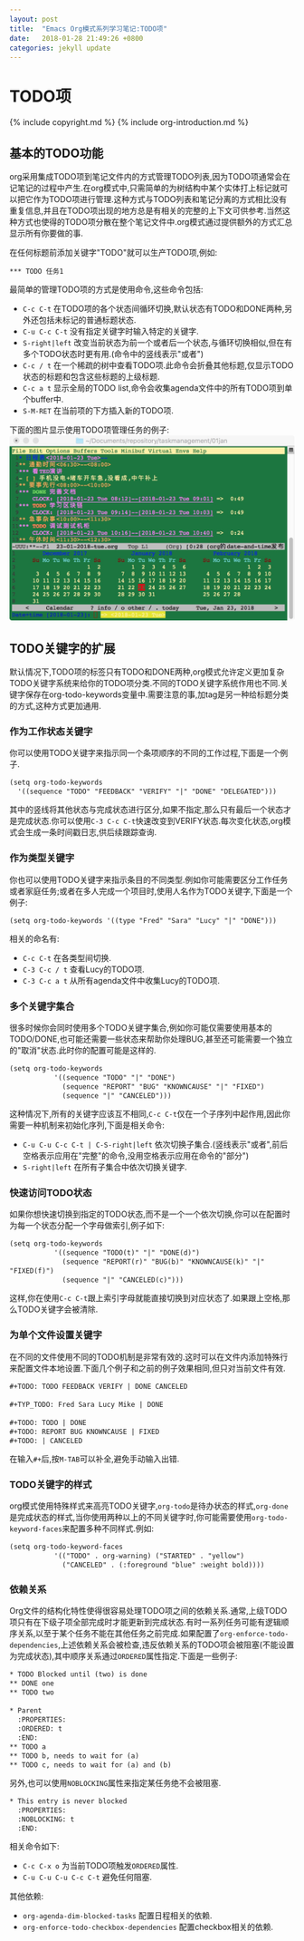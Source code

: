 ```yaml
---
layout: post
title:  "Emacs Org模式系列学习笔记:TODO项"
date:   2018-01-28 21:49:26 +0800
categories: jekyll update
---
```


# TODO项 #

{% include copyright.md %}
{% include org-introduction.md %}

## 基本的TODO功能 ##

org采用集成TODO项到笔记文件内的方式管理TODO列表,因为TODO项通常会在记笔记的过程中产生.在org模式中,只需简单的为树结构中某个实体打上标记就可以把它作为TODO项进行管理.这种方式与TODO列表和笔记分离的方式相比没有重复信息,并且在TODO项出现的地方总是有相关的完整的上下文可供参考.当然这种方式也使得的TODO项分散在整个笔记文件中.org模式通过提供额外的方式汇总显示所有你要做的事.

在任何标题前添加关键字"TODO"就可以生产TODO项,例如:

```
*** TODO 任务1
```

最简单的管理TODO项的方式是使用命令,这些命令包括:

  * `C-c C-t` 在TODO项的各个状态间循环切换,默认状态有TODO和DONE两种,另外还包括未标记的普通标题状态.
  * `C-u C-c C-t` 没有指定关键字时输入特定的关键字.
  * `S-right|left` 改变当前状态为前一个或者后一个状态,与循环切换相似,但在有多个TODO状态时更有用.(命令中的竖线表示"或者")
  * `C-c / t` 在一个稀疏的树中查看TODO项.此命令会折叠其他标题,仅显示TODO状态的标题和包含这些标题的上级标题.
  * `C-c a t` 显示全局的TODO list,命令会收集agenda文件中的所有TODO项到单个buffer中.
  * `S-M-RET` 在当前项的下方插入新的TODO项.

下面的图片显示使用TODO项管理任务的例子:
![org TODO的例子](/pics/org-date-time-example.jpeg)
  
## TODO关键字的扩展 ##

默认情况下,TODO项的标签只有TODO和DONE两种,org模式允许定义更加复杂TODO关键字系统来给你的TODO项分类.不同的TODO关键字系统作用也不同.关键字保存在org-todo-keywords变量中.需要注意的事,加tag是另一种给标题分类的方式,这种方式更加通用.

### 作为工作状态关键字 ###

你可以使用TODO关键字来指示同一个条项顺序的不同的工作过程,下面是一个例子.

```
(setq org-todo-keywords
  '((sequence "TODO" "FEEDBACK" "VERIFY" "|" "DONE" "DELEGATED")))
```

其中的竖线将其他状态与完成状态进行区分,如果不指定,那么只有最后一个状态才是完成状态.你可以使用`C-3 C-c C-t`快速改变到VERIFY状态.每次变化状态,org模式会生成一条时间戳日志,供后续跟踪查询.

### 作为类型关键字 ###

你也可以使用TODO关键字来指示条目的不同类型.例如你可能需要区分工作任务或者家庭任务;或者在多人完成一个项目时,使用人名作为TODO关键字,下面是一个例子:

```
(setq org-todo-keywords '((type "Fred" "Sara" "Lucy" "|" "DONE")))
```

相关的命名有:

  * `C-c C-t` 在各类型间切换.
  * `C-3 C-c / t` 查看Lucy的TODO项.
  * `C-3 C-c a t` 从所有agenda文件中收集Lucy的TODO项.
  
### 多个关键字集合 ###

很多时候你会同时使用多个TODO关键字集合,例如你可能仅需要使用基本的TODO/DONE,也可能还需要一些状态来帮助你处理BUG,甚至还可能需要一个独立的"取消"状态.此时你的配置可能是这样的.

```
(setq org-todo-keywords
           '((sequence "TODO" "|" "DONE")
             (sequence "REPORT" "BUG" "KNOWNCAUSE" "|" "FIXED")
             (sequence "|" "CANCELED")))
```

这种情况下,所有的关键字应该互不相同,`C-c C-t`仅在一个子序列中起作用,因此你需要一种机制来初始化序列,下面是相关命令:

  * `C-u C-u C-c C-t | C-S-right|left` 依次切换子集合.(竖线表示"或者",前后空格表示应用在"完整"的命令,没用空格表示应用在命令的"部分")
  * `S-right|left` 在所有子集合中依次切换关键字.

### 快速访问TODO状态 ###
如果你想快速切换到指定的TODO状态,而不是一个一个依次切换,你可以在配置时为每一个状态分配一个字母做索引,例子如下:

```
(setq org-todo-keywords
           '((sequence "TODO(t)" "|" "DONE(d)")
             (sequence "REPORT(r)" "BUG(b)" "KNOWNCAUSE(k)" "|" "FIXED(f)")
             (sequence "|" "CANCELED(c)")))
```

这样,你在使用`C-c C-t`跟上索引字母就能直接切换到对应状态了.如果跟上空格,那么TODO关键字会被清除.

### 为单个文件设置关键字 ###

在不同的文件使用不同的TODO机制是非常有效的.这时可以在文件内添加特殊行来配置文件本地设置.下面几个例子和之前的例子效果相同,但只对当前文件有效.

```
#+TODO: TODO FEEDBACK VERIFY | DONE CANCELED

#+TYP_TODO: Fred Sara Lucy Mike | DONE

#+TODO: TODO | DONE
#+TODO: REPORT BUG KNOWNCAUSE | FIXED
#+TODO: | CANCELED
```

在输入`#+`后,按`M-TAB`可以补全,避免手动输入出错.

### TODO关键字的样式 ###

org模式使用特殊样式来高亮TODO关键字,`org-todo`是待办状态的样式,`org-done`是完成状态的样式,当你使用两种以上的不同关键字时,你可能需要使用`org-todo-keyword-faces`来配置多种不同样式.例如:

```
(setq org-todo-keyword-faces
           '(("TODO" . org-warning) ("STARTED" . "yellow")
             ("CANCELED" . (:foreground "blue" :weight bold))))
```

### 依赖关系 ###
Org文件的结构化特性使得很容易处理TODO项之间的依赖关系.通常,上级TODO项只有在下级子项全部完成时才能更新到完成状态.有时一系列任务可能有逻辑顺序关系,以至于某个任务不能在其他任务之前完成.如果配置了`org-enforce-todo-dependencies`,上述依赖关系会被检查,违反依赖关系的TODO项会被阻塞(不能设置为完成状态),其中顺序关系通过`ORDERED`属性指定.下面是一些例子:

```
* TODO Blocked until (two) is done
** DONE one
** TODO two

* Parent
  :PROPERTIES:
  :ORDERED: t
  :END:
** TODO a
** TODO b, needs to wait for (a)
** TODO c, needs to wait for (a) and (b)
```

另外,也可以使用`NOBLOCKING`属性来指定某任务绝不会被阻塞.

```
* This entry is never blocked
  :PROPERTIES:
  :NOBLOCKING: t
  :END:
```

相关命令如下:

  * `C-c C-x o` 为当前TODO项触发`ORDERED`属性.
  * `C-u C-u C-u C-c C-t` 避免任何阻塞.
  
其他依赖:
  * `org-agenda-dim-blocked-tasks` 配置日程相关的依赖.
  * `org-enforce-todo-checkbox-dependencies` 配置checkbox相关的依赖.
